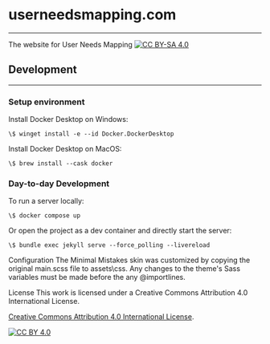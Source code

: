 # userneedsmapping.com  
---
The website for User Needs Mapping [![CC BY-SA 4.0][cc-by-sa-shield]][cc-by-sa]

## Development

---
### Setup environment

Install Docker Desktop on Windows:

```
\$ winget install -e --id Docker.DockerDesktop
```

Install Docker Desktop on MacOS:

```
\$ brew install --cask docker
```

### Day-to-day Development

To run a server locally:
```
\$ docker compose up
```

Or open the project as a dev container and directly start the server:
```
\$ bundle exec jekyll serve --force_polling --livereload
```

Configuration
The Minimal Mistakes skin was customized by copying the original main.scss file to assets\css. Any changes to the theme's Sass variables must be made before the any @importlines.

License
This work is licensed under a Creative Commons Attribution 4.0 International License.

[Creative Commons Attribution 4.0 International License][cc-by-sa].

[![CC BY 4.0][cc-by-sa-image]][cc-by-sa]

[cc-by-sa]: http://creativecommons.org/licenses/by-sa/4.0/
[cc-by-sa-image]: https://i.creativecommons.org/l/by-sa/4.0/88x31.png
[cc-by-sa-shield]: https://img.shields.io/badge/License-CC%20BY%20SA%204.0-lightgrey.svg
